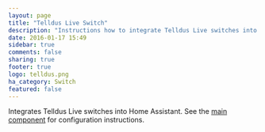 ```yaml
---
layout: page
title: "Telldus Live Switch"
description: "Instructions how to integrate Telldus Live switches into Home Assistant."
date: 2016-01-17 15:49
sidebar: true
comments: false
sharing: true
footer: true
logo: telldus.png
ha_category: Switch
featured: false
---
```


Integrates Telldus Live switches into Home Assistant. See the [main component](/components/tellduslive/) for configuration instructions.

